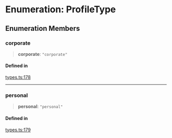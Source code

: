 # Enumeration: ProfileType

## Enumeration Members

### corporate

> **corporate**: `"corporate"`

#### Defined in

[types.ts:178](https://github.com/monerium/js-monorepo/blob/main/packages/sdk/src/types.ts#L178)

***

### personal

> **personal**: `"personal"`

#### Defined in

[types.ts:179](https://github.com/monerium/js-monorepo/blob/main/packages/sdk/src/types.ts#L179)
